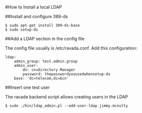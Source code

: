 #How to Install a local LDAP

##Install and configure 389-ds

    $ sudo apt-get install 389-ds-base
    $ sudo setup-ds

##Add a LDAP section in the config file

The config file usually is /etc/ravada.conf. Add this configuration:

    ldap:
        admin_group: test.admin.group
        admin_user:
            dn: cn=Directory Manager
            password: thepasswordyouusedwhensetup-ds
        base: 'dc=telecom,dc=bcn'


##Insert one test user

The ravada backend script allows creating users in the LDAP

    $ sudo ./bin/ldap_admin.pl --add-user-ldap jimmy.mcnulty
